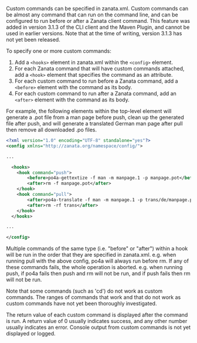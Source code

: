 Custom commands can be specified in zanata.xml. Custom commands can be almost any command that can run on the command line, and can be configured to run before or after a Zanata client command. This feature was added in version 3.1.3 of the CLI client and the Maven Plugin, and cannot be used in earlier versions. Note that at the time of writing, version 3.1.3 has not yet been released.

To specify one or more custom commands:

 1. Add a `<hooks>` element in zanata.xml within the `<config>` element.
 1. For each Zanata command that will have custom commands attached, add a `<hook>` element that specifies the command as an attribute.
 1. For each custom command to run before a Zanata command, add a `<before>` element with the command as its body.
 1. For each custom command to run after a Zanata command, add an `<after>` element with the command as its body.


For example, the following elements within the top-level <config> element will generate a .pot file from a man page before push, clean up the generated file after push, and will generate a translated German man page after pull then remove all downloaded .po files.

```xml
<?xml version="1.0" encoding="UTF-8" standalone="yes"?>
<config xmlns="http://zanata.org/namespace/config/">

...

  <hooks>
    <hook command="push">
        <before>po4a-gettextize -f man -m manpage.1 -p manpage.pot</before>
        <after>rm -f manpage.pot</after>
    </hook>
    <hook command="pull">
        <after>po4a-translate -f man -m manpage.1 -p trans/de/manpage.po -l manpage.de.1 --keep 1</after>
        <after>rm -rf trans</after>
    </hook>
  </hooks>

...

</config>
```

Multiple commands of the same type (i.e. "before" or "after") within a hook will be run in the order that they are specified in zanata.xml. e.g. when running pull with the above config, po4a will always run before rm. If any of these commands fails, the whole operation is aborted. e.g. when running push, if po4a fails then push and rm will not be run, and if push fails then rm will not be run.

Note that some commands (such as 'cd') do not work as custom commands. The ranges of commands that work and that do not work as custom commands have not yet been thoroughly investigated.

The return value of each custom command is displayed after the command is run. A return value of 0 usually indicates success, and any other number usually indicates an error. Console output from custom commands is not yet displayed or logged.